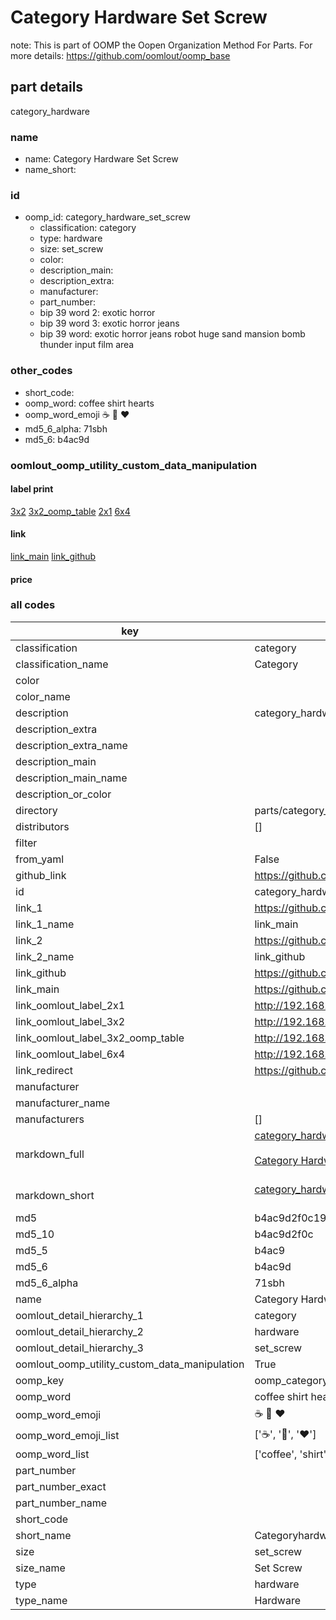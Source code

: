 # Category Hardware Set Screw  

note: This is part of OOMP the Oopen Organization Method For Parts. For more details: https://github.com/oomlout/oomp_base

##  part details
  



category_hardware



### name
* name: Category Hardware Set Screw
* name_short: 
### id
* oomp_id: category_hardware_set_screw
  * classification: category
  * type: hardware
  * size: set_screw
  * color: 
  * description_main: 
  * description_extra: 
  * manufacturer: 
  * part_number: 
  * bip 39 word 2: exotic horror
  * bip 39 word 3: exotic horror jeans
  * bip 39 word: exotic horror jeans robot huge sand mansion bomb thunder input film area

### other_codes
* short_code: 
* oomp_word: coffee shirt hearts
* oomp_word_emoji :coffee: :shirt: :hearts:
* md5_6_alpha: 71sbh
* md5_6: b4ac9d






### oomlout_oomp_utility_custom_data_manipulation
#### label print
[3x2](http://192.168.1.245:1112/?label=oomp%2071sbh)
[3x2_oomp_table](http://192.168.1.108:1112/?label=oomp%2071sbh)
[2x1](http://192.168.1.242:1112/?label=oomp%2071sbh)
[6x4](http://192.168.1.55:1112/?label=oomp%2071sbh)    

#### link

[link_main](https://github.com/oomlout/oomlout_oomp_version_1_messy/tree/main/parts/category_hardware_set_screw) [link_github](https://github.com/oomlout/oomlout_oomp_version_1_messy/tree/main/parts/category_hardware_set_screw)                             

#### price







### all codes 
| key | value |  
| --- | --- |  
| classification | category |  
| classification_name | Category |  
| color |  |  
| color_name |  |  
| description | category_hardware |  
| description_extra |  |  
| description_extra_name |  |  
| description_main |  |  
| description_main_name |  |  
| description_or_color |   |  
| directory | parts/category_hardware_set_screw |  
| distributors | [] |  
| filter |  |  
| from_yaml | False |  
| github_link | https://github.com/oomlout/oomlout_oomp_part_src/tree/main/parts/category_hardware_set_screw |  
| id | category_hardware_set_screw |  
| link_1 | https://github.com/oomlout/oomlout_oomp_version_1_messy/tree/main/parts/category_hardware_set_screw |  
| link_1_name | link_main |  
| link_2 | https://github.com/oomlout/oomlout_oomp_version_1_messy/tree/main/parts/category_hardware_set_screw |  
| link_2_name | link_github |  
| link_github | https://github.com/oomlout/oomlout_oomp_version_1_messy/tree/main/parts/category_hardware_set_screw |  
| link_main | https://github.com/oomlout/oomlout_oomp_version_1_messy/tree/main/parts/category_hardware_set_screw |  
| link_oomlout_label_2x1 | http://192.168.1.242:1112/?label=oomp%2071sbh |  
| link_oomlout_label_3x2 | http://192.168.1.245:1112/?label=oomp%2071sbh |  
| link_oomlout_label_3x2_oomp_table | http://192.168.1.108:1112/?label=oomp%2071sbh |  
| link_oomlout_label_6x4 | http://192.168.1.55:1112/?label=oomp%2071sbh |  
| link_redirect | https://github.com/oomlout/oomlout_oomp_version_1_messy/tree/main/parts/category_hardware_set_screw |  
| manufacturer |  |  
| manufacturer_name |  |  
| manufacturers | [] |  
| markdown_full | [category_hardware_set_screw](none)<br>[](none)<br>[Category Hardware Set Screw](none)<br><br> |  
| markdown_short | [category_hardware_set_screw](none)<br><br> |  
| md5 | b4ac9d2f0c1930eafcb75bb2ef5b6a80 |  
| md5_10 | b4ac9d2f0c |  
| md5_5 | b4ac9 |  
| md5_6 | b4ac9d |  
| md5_6_alpha | 71sbh |  
| name | Category Hardware Set Screw |  
| oomlout_detail_hierarchy_1 | category |  
| oomlout_detail_hierarchy_2 | hardware |  
| oomlout_detail_hierarchy_3 | set_screw |  
| oomlout_oomp_utility_custom_data_manipulation | True |  
| oomp_key | oomp_category_hardware_set_screw |  
| oomp_word | coffee shirt hearts |  
| oomp_word_emoji | :coffee: :shirt: :hearts: |  
| oomp_word_emoji_list | [':coffee:', ':shirt:', ':hearts:'] |  
| oomp_word_list | ['coffee', 'shirt', 'hearts'] |  
| part_number |  |  
| part_number_exact |  |  
| part_number_name |  |  
| short_code |  |  
| short_name | Categoryhardware |  
| size | set_screw |  
| size_name | Set Screw |  
| type | hardware |  
| type_name | Hardware |  
